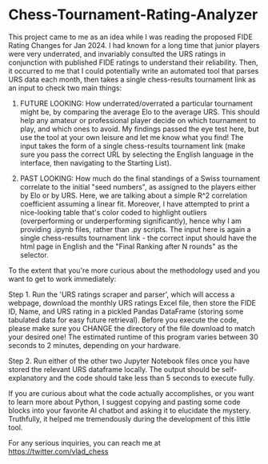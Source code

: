 # Chess-Tournament-Rating-Analyzer

This project came to me as an idea while I was reading the proposed FIDE Rating Changes for Jan 2024. I had known for a long time that junior players were very underrated, and invariably consulted the URS ratings in conjunction with published FIDE ratings to understand their reliability. Then, it occurred to me that I could potentially write an automated tool that parses URS data each month, then takes a single chess-results tournament link as an input to check two main things:

1) FUTURE LOOKING: How underrated/overrated a particular tournament might be, by comparing the average Elo to the average URS. This should help any amateur or professional player decide on which tournament to play, and which ones to avoid. My findings passed the eye test here, but use the tool at your own leisure and let me know what you find! The input takes the form of a single chess-results tournament link (make sure you pass the correct URL by selecting the English language in the interface, then navigating to the Starting List).

2) PAST LOOKING: How much do the final standings of a Swiss tournament correlate to the initial "seed numbers", as assigned to the players either by Elo or by URS. Here, we are talking about a simple R^2 correlation coefficient assuming a linear fit. Moreover, I have attempted to print a nice-looking table that's color coded to highlight outliers (overperforming or underperforming significantly), hence why I am providing .ipynb files, rather than .py scripts. The input here is again a single chess-results tournament link - the correct input should have the html page in English and the "Final Ranking after N rounds" as the selector.

To the extent that you're more curious about the methodology used and you want to get to work immediately:

Step 1. Run the 'URS ratings scraper and parser', which will access a webpage, download the monthly URS ratings Excel file, then store the FIDE ID, Name, and URS rating in a pickled Pandas DataFrame (storing some tabulated data for easy future retrieval). Before you execute the code, please make sure you CHANGE the directory of the file download to match your desired one! The estimated runtime of this program varies between 30 seconds to 2 minutes, depending on your hardware.

Step 2. Run either of the other two Jupyter Notebook files once you have stored the relevant URS dataframe locally. The output should be self-explanatory and the code should take less than 5 seconds to execute fully.

If you are curious about what the code actually accomplishes, or you want to learn more about Python, I suggest copying and pasting some code blocks into your favorite AI chatbot and asking it to elucidate the mystery. Truthfully, it helped me tremendously during the development of this little tool.

For any serious inquiries, you can reach me at https://twitter.com/vlad_chess
